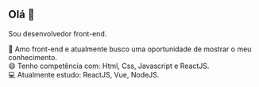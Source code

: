 ## Olá 👋
Sou desenvolvedor front-end.


🎯 Amo front-end e atualmente busco uma oportunidade de mostrar o meu conhecimento.
<br>
😄 Tenho competência com: Html, Css, Javascript e ReactJS.
<br>
💻 Atualmente estudo: ReactJS, Vue, NodeJS.

